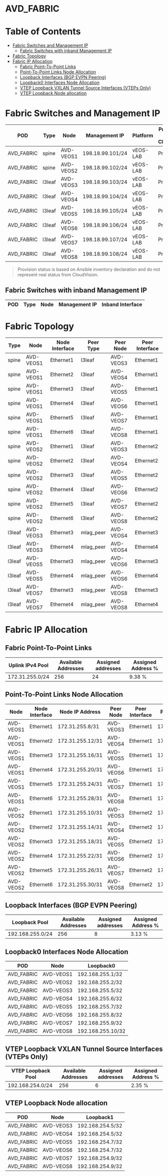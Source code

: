 # AVD_FABRIC

# Table of Contents

- [Fabric Switches and Management IP](#fabric-switches-and-management-ip)
  - [Fabric Switches with inband Management IP](#fabric-switches-with-inband-management-ip)
- [Fabric Topology](#fabric-topology)
- [Fabric IP Allocation](#fabric-ip-allocation)
  - [Fabric Point-To-Point Links](#fabric-point-to-point-links)
  - [Point-To-Point Links Node Allocation](#point-to-point-links-node-allocation)
  - [Loopback Interfaces (BGP EVPN Peering)](#loopback-interfaces-bgp-evpn-peering)
  - [Loopback0 Interfaces Node Allocation](#loopback0-interfaces-node-allocation)
  - [VTEP Loopback VXLAN Tunnel Source Interfaces (VTEPs Only)](#vtep-loopback-vxlan-tunnel-source-interfaces-vteps-only)
  - [VTEP Loopback Node allocation](#vtep-loopback-node-allocation)

# Fabric Switches and Management IP

| POD | Type | Node | Management IP | Platform | Provisioned in CloudVision |
| --- | ---- | ---- | ------------- | -------- | -------------------------- |
| AVD_FABRIC | spine | AVD-VEOS1 | 198.18.99.101/24 | vEOS-LAB | Provisioned |
| AVD_FABRIC | spine | AVD-VEOS2 | 198.18.99.102/24 | vEOS-LAB | Provisioned |
| AVD_FABRIC | l3leaf | AVD-VEOS3 | 198.18.99.103/24 | vEOS-LAB | Provisioned |
| AVD_FABRIC | l3leaf | AVD-VEOS4 | 198.18.99.104/24 | vEOS-LAB | Provisioned |
| AVD_FABRIC | l3leaf | AVD-VEOS5 | 198.18.99.105/24 | vEOS-LAB | Provisioned |
| AVD_FABRIC | l3leaf | AVD-VEOS6 | 198.18.99.106/24 | vEOS-LAB | Provisioned |
| AVD_FABRIC | l3leaf | AVD-VEOS7 | 198.18.99.107/24 | vEOS-LAB | Provisioned |
| AVD_FABRIC | l3leaf | AVD-VEOS8 | 198.18.99.108/24 | vEOS-LAB | Provisioned |

> Provision status is based on Ansible inventory declaration and do not represent real status from CloudVision.

## Fabric Switches with inband Management IP
| POD | Type | Node | Management IP | Inband Interface |
| --- | ---- | ---- | ------------- | ---------------- |

# Fabric Topology

| Type | Node | Node Interface | Peer Type | Peer Node | Peer Interface |
| ---- | ---- | -------------- | --------- | ----------| -------------- |
| spine | AVD-VEOS1 | Ethernet1 | l3leaf | AVD-VEOS3 | Ethernet1 |
| spine | AVD-VEOS1 | Ethernet2 | l3leaf | AVD-VEOS4 | Ethernet1 |
| spine | AVD-VEOS1 | Ethernet3 | l3leaf | AVD-VEOS5 | Ethernet1 |
| spine | AVD-VEOS1 | Ethernet4 | l3leaf | AVD-VEOS6 | Ethernet1 |
| spine | AVD-VEOS1 | Ethernet5 | l3leaf | AVD-VEOS7 | Ethernet1 |
| spine | AVD-VEOS1 | Ethernet6 | l3leaf | AVD-VEOS8 | Ethernet1 |
| spine | AVD-VEOS2 | Ethernet1 | l3leaf | AVD-VEOS3 | Ethernet2 |
| spine | AVD-VEOS2 | Ethernet2 | l3leaf | AVD-VEOS4 | Ethernet2 |
| spine | AVD-VEOS2 | Ethernet3 | l3leaf | AVD-VEOS5 | Ethernet2 |
| spine | AVD-VEOS2 | Ethernet4 | l3leaf | AVD-VEOS6 | Ethernet2 |
| spine | AVD-VEOS2 | Ethernet5 | l3leaf | AVD-VEOS7 | Ethernet2 |
| spine | AVD-VEOS2 | Ethernet6 | l3leaf | AVD-VEOS8 | Ethernet2 |
| l3leaf | AVD-VEOS3 | Ethernet3 | mlag_peer | AVD-VEOS4 | Ethernet3 |
| l3leaf | AVD-VEOS3 | Ethernet4 | mlag_peer | AVD-VEOS4 | Ethernet4 |
| l3leaf | AVD-VEOS5 | Ethernet3 | mlag_peer | AVD-VEOS6 | Ethernet3 |
| l3leaf | AVD-VEOS5 | Ethernet4 | mlag_peer | AVD-VEOS6 | Ethernet4 |
| l3leaf | AVD-VEOS7 | Ethernet3 | mlag_peer | AVD-VEOS8 | Ethernet3 |
| l3leaf | AVD-VEOS7 | Ethernet4 | mlag_peer | AVD-VEOS8 | Ethernet4 |

# Fabric IP Allocation

## Fabric Point-To-Point Links

| Uplink IPv4 Pool | Available Addresses | Assigned addresses | Assigned Address % |
| ---------------- | ------------------- | ------------------ | ------------------ |
| 172.31.255.0/24 | 256 | 24 | 9.38 % |

## Point-To-Point Links Node Allocation

| Node | Node Interface | Node IP Address | Peer Node | Peer Interface | Peer IP Address |
| ---- | -------------- | --------------- | --------- | -------------- | --------------- |
| AVD-VEOS1 | Ethernet1 | 172.31.255.8/31 | AVD-VEOS3 | Ethernet1 | 172.31.255.9/31 |
| AVD-VEOS1 | Ethernet2 | 172.31.255.12/31 | AVD-VEOS4 | Ethernet1 | 172.31.255.13/31 |
| AVD-VEOS1 | Ethernet3 | 172.31.255.16/31 | AVD-VEOS5 | Ethernet1 | 172.31.255.17/31 |
| AVD-VEOS1 | Ethernet4 | 172.31.255.20/31 | AVD-VEOS6 | Ethernet1 | 172.31.255.21/31 |
| AVD-VEOS1 | Ethernet5 | 172.31.255.24/31 | AVD-VEOS7 | Ethernet1 | 172.31.255.25/31 |
| AVD-VEOS1 | Ethernet6 | 172.31.255.28/31 | AVD-VEOS8 | Ethernet1 | 172.31.255.29/31 |
| AVD-VEOS2 | Ethernet1 | 172.31.255.10/31 | AVD-VEOS3 | Ethernet2 | 172.31.255.11/31 |
| AVD-VEOS2 | Ethernet2 | 172.31.255.14/31 | AVD-VEOS4 | Ethernet2 | 172.31.255.15/31 |
| AVD-VEOS2 | Ethernet3 | 172.31.255.18/31 | AVD-VEOS5 | Ethernet2 | 172.31.255.19/31 |
| AVD-VEOS2 | Ethernet4 | 172.31.255.22/31 | AVD-VEOS6 | Ethernet2 | 172.31.255.23/31 |
| AVD-VEOS2 | Ethernet5 | 172.31.255.26/31 | AVD-VEOS7 | Ethernet2 | 172.31.255.27/31 |
| AVD-VEOS2 | Ethernet6 | 172.31.255.30/31 | AVD-VEOS8 | Ethernet2 | 172.31.255.31/31 |

## Loopback Interfaces (BGP EVPN Peering)

| Loopback Pool | Available Addresses | Assigned addresses | Assigned Address % |
| ------------- | ------------------- | ------------------ | ------------------ |
| 192.168.255.0/24 | 256 | 8 | 3.13 % |

## Loopback0 Interfaces Node Allocation

| POD | Node | Loopback0 |
| --- | ---- | --------- |
| AVD_FABRIC | AVD-VEOS1 | 192.168.255.1/32 |
| AVD_FABRIC | AVD-VEOS2 | 192.168.255.2/32 |
| AVD_FABRIC | AVD-VEOS3 | 192.168.255.5/32 |
| AVD_FABRIC | AVD-VEOS4 | 192.168.255.6/32 |
| AVD_FABRIC | AVD-VEOS5 | 192.168.255.7/32 |
| AVD_FABRIC | AVD-VEOS6 | 192.168.255.8/32 |
| AVD_FABRIC | AVD-VEOS7 | 192.168.255.9/32 |
| AVD_FABRIC | AVD-VEOS8 | 192.168.255.10/32 |

## VTEP Loopback VXLAN Tunnel Source Interfaces (VTEPs Only)

| VTEP Loopback Pool | Available Addresses | Assigned addresses | Assigned Address % |
| --------------------- | ------------------- | ------------------ | ------------------ |
| 192.168.254.0/24 | 256 | 6 | 2.35 % |

## VTEP Loopback Node allocation

| POD | Node | Loopback1 |
| --- | ---- | --------- |
| AVD_FABRIC | AVD-VEOS3 | 192.168.254.5/32 |
| AVD_FABRIC | AVD-VEOS4 | 192.168.254.5/32 |
| AVD_FABRIC | AVD-VEOS5 | 192.168.254.7/32 |
| AVD_FABRIC | AVD-VEOS6 | 192.168.254.7/32 |
| AVD_FABRIC | AVD-VEOS7 | 192.168.254.9/32 |
| AVD_FABRIC | AVD-VEOS8 | 192.168.254.9/32 |
